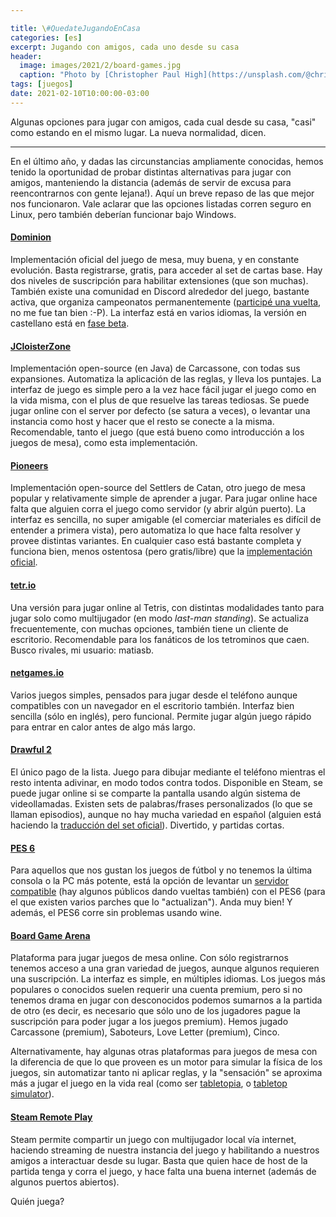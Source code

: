 ```yaml
---

title: \#QuedateJugandoEnCasa
categories: [es]
excerpt: Jugando con amigos, cada uno desde su casa
header:
  image: images/2021/2/board-games.jpg
  caption: "Photo by [Christopher Paul High](https://unsplash.com/@christopherphigh) on [Unsplash](https://unsplash.com/)"
tags: [juegos]
date: 2021-02-10T10:00:00-03:00
---
```


Algunas opciones para jugar con amigos, cada cual desde su casa, "casi" como estando en el mismo lugar. La nueva normalidad, dicen.

---

En el último año, y dadas las circunstancias ampliamente conocidas, hemos tenido la oportunidad de probar distintas alternativas para jugar con amigos, manteniendo la distancia (además de servir de excusa para reencontrarnos con gente lejana!). Aquí un breve repaso de las que mejor nos funcionaron. Vale aclarar que las opciones listadas corren seguro en Linux, pero también deberían funcionar bajo Windows.

#### [Dominion](https://dominion.games)

Implementación oficial del juego de mesa, muy buena, y en constante evolución. Basta registrarse, gratis, para acceder al set de cartas base. Hay dos niveles de suscripción para habilitar extensiones (que son muchas). También existe una comunidad en Discord alrededor del juego, bastante activa, que organiza campeonatos permanentemente ([participé una vuelta](https://dominionleague.org/player_database?player=matiasb), no me fue tan bien :-P).
La interfaz está en varios idiomas, la versión en castellano está en [fase beta](http://"https://dominion.games/?lang=es").

#### [JCloisterZone](https://jcloisterzone.com/en/)

Implementación open-source (en Java) de Carcassone, con todas sus expansiones. Automatiza la aplicación de las reglas, y lleva los puntajes. La interfaz de juego es simple pero a la vez hace fácil jugar el juego como en la vida misma, con el plus de que resuelve las tareas tediosas. Se puede jugar online con el server por defecto (se satura a veces), o levantar una instancia como host y hacer que el resto se conecte a la misma. Recomendable, tanto el juego (que está bueno como introducción a los juegos de mesa), como esta implementación.

#### [Pioneers](http://pio.sourceforge.net/)

Implementación open-source del Settlers de Catan, otro juego de mesa popular y relativamente simple de aprender a jugar. Para jugar online hace falta que alguien corra el juego como servidor (y abrir algún puerto). La interfaz es sencilla, no super amigable (el comerciar materiales es difícil de entender a primera vista), pero automatiza lo que hace falta resolver y provee distintas variantes. En cualquier caso está bastante completa y funciona bien, menos ostentosa (pero gratis/libre) que la [implementación oficial](https://catanuniverse.com/en/game/).

#### [tetr.io](https://tetr.io/)

Una versión para jugar online al Tetris, con distintas modalidades tanto para jugar solo como multijugador (en modo *last-man standing*). Se actualiza frecuentemente, con muchas opciones, también tiene un cliente de escritorio. Recomendable para los fanáticos de los tetrominos que caen. Busco rivales, mi usuario: matiasb.

#### [netgames.io](https://netgames.io/)

Varios juegos simples, pensados para jugar desde el teléfono aunque compatibles con un navegador en el escritorio también. Interfaz bien sencilla (sólo en inglés), pero funcional. Permite jugar algún juego rápido para entrar en calor antes de algo más largo.

#### [Drawful 2](https://www.jackboxgames.com/drawful-two/)

El único pago de la lista. Juego para dibujar mediante el teléfono mientras el resto intenta adivinar, en modo todos contra todos. Disponible en Steam, se puede jugar online si se comparte la pantalla usando algún sistema de videollamadas. Existen sets de palabras/frases personalizados (lo que se llaman episodios), aunque no hay mucha variedad en español (alguien está haciendo la [traducción del set oficial](https://github.com/rmatelec/drawful-2-ES)). Divertido, y partidas cortas.

#### [PES 6](https://en.wikipedia.org/wiki/Pro_Evolution_Soccer_6)

Para aquellos que nos gustan los juegos de fútbol y no tenemos la última consola o la PC más potente, está la opción de levantar un [servidor compatible](https://sites.google.com/site/fiveservercom/home) (hay algunos públicos dando vueltas también) con el PES6 (para el que existen varios parches que lo "actualizan"). Anda muy bien! Y además, el PES6 corre sin problemas usando wine.

#### [Board Game Arena](https://boardgamearena.com/)

Plataforma para jugar juegos de mesa online. Con sólo registrarnos tenemos acceso a una gran variedad de juegos, aunque algunos requieren una suscripción. La interfaz es simple, en múltiples idiomas. Los juegos más populares o conocidos suelen requerir una cuenta premium, pero si no tenemos drama en jugar con desconocidos podemos sumarnos a la partida de otro (es decir, es necesario que sólo uno de los jugadores pague la suscripción para poder jugar a los juegos premium). Hemos jugado Carcassone (premium), Saboteurs, Love Letter (premium), Cinco.

Alternativamente, hay algunas otras plataformas para juegos de mesa con la diferencia de que lo que proveen es un motor para simular la física de los juegos, sin automatizar tanto ni aplicar reglas, y la "sensación" se aproxima más a jugar el juego en la vida real (como ser [tabletopia](https://tabletopia.com/), o [tabletop simulator](https://store.steampowered.com/app/286160/Tabletop_Simulator/)).

#### [Steam Remote Play](https://store.steampowered.com/remoteplay)

Steam permite compartir un juego con multijugador local vía internet, haciendo streaming de nuestra instancia del juego y habilitando a nuestros amigos a interactuar desde su lugar. Basta que quien hace de host de la partida tenga y corra el juego, y hace falta una buena internet (además de algunos puertos abiertos).



Quién juega?



